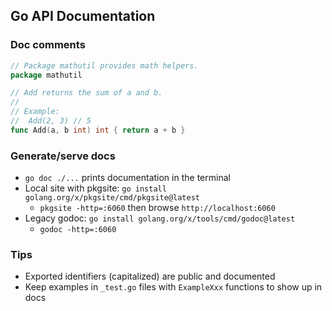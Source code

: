 ## Go API Documentation

### Doc comments
```go
// Package mathutil provides math helpers.
package mathutil

// Add returns the sum of a and b.
//
// Example:
//  Add(2, 3) // 5
func Add(a, b int) int { return a + b }
```

### Generate/serve docs
- `go doc ./...` prints documentation in the terminal
- Local site with pkgsite: `go install golang.org/x/pkgsite/cmd/pkgsite@latest`
  - `pkgsite -http=:6060` then browse `http://localhost:6060`
- Legacy godoc: `go install golang.org/x/tools/cmd/godoc@latest`
  - `godoc -http=:6060`

### Tips
- Exported identifiers (capitalized) are public and documented
- Keep examples in `_test.go` files with `ExampleXxx` functions to show up in docs